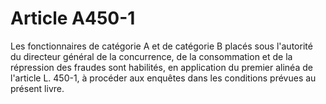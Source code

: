 # Article A450-1

Les fonctionnaires de catégorie A et de catégorie B placés sous l'autorité du directeur général de la concurrence, de la consommation et de la répression des fraudes sont habilités, en application du premier alinéa de l'article L. 450-1, à procéder aux enquêtes dans les conditions prévues au présent livre.
